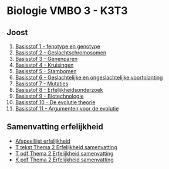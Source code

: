 # Biologie VMBO 3 - K3T3


## Joost

1. [Basisstof 1 - fenotype en genotype](https://www.youtube.com/watch?v=-KA3MghMh0g)
2. [Basisstof 2 - Geslachtschromosomen](https://www.youtube.com/watch?v=hbjusQ_fuJY)
3. [Basisstof 3 - Genenparen](https://www.youtube.com/watch?v=T-uRoFOLJAI)
4. [Basisstof 4 - Kruisingen](https://www.youtube.com/watch?v=JT2qhYV-N-s)
5. [Basisstof 5 - Stambomen](https://www.youtube.com/watch?v=eH7O75OtGUA)
6. [Basisstof 6 - Geslachtelijke en ongeslachtelijke voortplanting](https://www.youtube.com/watch?v=1E9dDJQ7qao)
7. [Basisstof 7 - Mutaties](https://www.youtube.com/watch?v=yEDEGyaspEw)
8. [Basisstof 8 - Erfelijkheidsonderzoek](https://www.youtube.com/watch?v=T3FvxYNmyu4)
9. [Basisstof 9 - Biotechnologie](https://www.youtube.com/watch?v=jgUsospki_k)
10. [Basisstof 10 - De evolutie theorie](https://www.youtube.com/watch?v=86U2xtFH1Hk)
11. [Basisstof 11 - Argumenten voor de evolutie](https://www.youtube.com/watch?v=xQPr2kF6BPo&list=PLr1tx9agautFgJKHJGJlQJ-BYk6XN63G3&index=11)

<!--
## Samenvatting

### doelstelling 1 basisstof 1

Je kunt omschrijven wat een genotype, wat een
fenotype en wat een gen is.

- Genotype: de informatie voor alle erfelijke
    eigenschappen van een organisme.
- Deze informatie ligt in de chromosomen in de
    kern van elke lichaamscel.
- Het genotype bestaat uit alle genen die in een
    celkern aanwezig zijn.
- Fenotype: het uiterlijk (de zichtbare eigenschappen)
    van een organisme.
- Het fenotype komt tot stand door het genotype
    en door invloeden uit het milieu.
- Gen: een deel van een chromosoom met informatie
    voor één erfelijke eigenschap.
- Een chromosoom bevat veel genen.
- In lichaamscellen komen chromosomen in paren
    voor.
- In lichaamscellen komen genen in paren voor.


## Vragen
1. Wat is een genotype?
2. Waar bevindt de informatie voor alle erfelijke eigenschappen zich?
3. Uit welke componenten bestaat het genotype?
4. Hoe wordt het fenotype van een organisme omschreven?
5. Welke factoren beïnvloeden het fenotype?
6. Wat is een gen?
7. Waar bevindt een gen zich op?
8. Hoeveel genen bevat een chromosoom over het algemeen?
9. Hoe komen chromosomen voor in lichaamscellen?
10. Hoe komen genen voor in lichaamscellen?



<!--
### Antwoorden:
1. Het genotype is de verzameling van alle erfelijke informatie van een organisme.
2. De informatie voor erfelijke eigenschappen ligt in de chromosomen in de kern van elke lichaamscel.
3. Het genotype bestaat uit alle genen die in een celkern aanwezig zijn.
4. Het fenotype is het uiterlijk of de zichtbare eigenschappen van een organisme.
5. Het fenotype komt tot stand door zowel het genotype als invloeden uit het milieu.
6. Een gen is een deel van een chromosoom dat informatie bevat voor één erfelijke eigenschap.
7. Een gen bevindt zich op een specifieke locatie op een chromosoom.
8. Een chromosoom bevat veel genen, vaak honderden of duizenden.
9. In lichaamscellen komen chromosomen in paren voor.
10. In lichaamscellen komen genen in paren voor.
11. -->



<!--


3. [Basisstof 3](https://www.youtube.com/watch?v=T-uRoFOLJAI)
4. [Basisstof 4](https://www.youtube.com/watch?v=JT2qhYV-N-s)
5. [Basisstof 5](https://www.youtube.com/watch?v=eH7O75OtGUA)
6. [Basisstof 6](https://www.youtube.com/watch?v=1E9dDJQ7qao)
7. [Basisstof 7](https://www.youtube.com/watch?v=yEDEGyaspEw)
8. [Basisstof 8](https://www.youtube.com/watch?v=T3FvxYNmyu4)
9. [Basisstof 9](https://www.youtube.com/watch?v=jgUsospki_k)
10. [Basisstof 10](https://www.youtube.com/watch?v=86U2xtFH1Hk)

-->

## Samenvatting erfelijkheid
- [Afspeellijst erfelijkheid](https://www.youtube.com/watch?v=-KA3MghMh0g&list=PLr1tx9agautFgJKHJGJlQJ-BYk6XN63G3)
- [T tekst Thema 2 Erfelijkheid samenvatting](samenvattingen/tl/T_erfelijkheid.md)
- [T pdf Thema 2 Erfelijkheid samenvatting](samenvattingen/tl/T_erfelijkheid.pdf)
- [K pdf Thema 2 Erfelijkheid samenvatting](samenvattingen/k/K_erfelijkheid.pdf)





